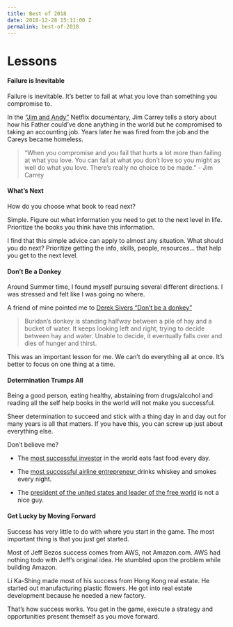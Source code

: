 ```yaml
---
title: Best of 2018
date: 2018-12-28 15:11:00 Z
permalink: best-of-2018
---
```


# Lessons

#### Failure is Inevitable

Failure is inevitable. It’s better to fail at what you love than something you compromise to.

In the [“Jim and Andy”](https://www.netflix.com/title/80209608) Netflix documentary, Jim Carrey tells a story about how his Father could’ve done anything in the world but he compromised to taking an accounting job. Years later he was fired from the job and the Careys became homeless.

> “When you compromise and you fail that hurts a lot more than failing at what you love. You can fail at what you don’t love so you might as well do what you love. There’s really no choice to be made.” - Jim Carrey

#### What’s Next

How do you choose what book to read next?

Simple. Figure out what information you need to get to the next level in life. Prioritize the books you think have this information.

I find that this simple advice can apply to almost any situation. What should you do next? Prioritize getting the info, skills, people, resources… that help you get to the next level.

#### Don’t Be a Donkey

Around Summer time, I found myself pursuing several different directions. I was stressed and felt like I was going no where.

A friend of mine pointed me to [Derek Sivers “Don’t be a donkey”](https://sivers.org/donkey)

> Buridan’s donkey is standing halfway between a pile of hay and a bucket of water. It keeps looking left and right, trying to decide between hay and water. Unable to decide, it eventually falls over and dies of hunger and thirst.

This was an important lesson for me. We can’t do everything all at once. It’s better to focus on one thing at a time.

#### Determination Trumps All

Being a good person, eating healthy, abstaining from drugs/alcohol and reading all the self help books in the world will not make you successful.

Sheer determination to succeed and stick with a thing day in and day out for many years is all that matters. If you have this, you can screw up just about everything else.

Don’t believe me?

* The [most successful investor](https://www.thestreet.com/story/14289574/1/warren-buffett-s-junk-food-diet-has-gotten-him-to-87-should-you-follow-it.html) in the world eats fast food every day.

* The [most successful airline entrepreneur ](http://fortune.com/2013/01/14/southwests-herb-kelleher-still-crazy-after-all-these-years/)drinks whiskey and smokes every night.

* The [president of the united states and leader of the free world](https://www.nytimes.com/interactive/2016/01/28/upshot/donald-trump-twitter-insults.html) is not a nice guy.

#### Get Lucky by Moving Forward

Success has very little to do with where you start in the game. The most important thing is that you just get started.

Most of Jeff Bezos success comes from AWS, not Amazon.com. AWS had nothing todo with Jeff’s original idea. He stumbled upon the problem while building Amazon.

Li Ka-Shing made most of his success from Hong Kong real estate. He started out manufacturing plastic flowers. He got into real estate development because he needed a new factory.

That’s how success works. You get in the game, execute a strategy and opportunities present themself as you move forward.